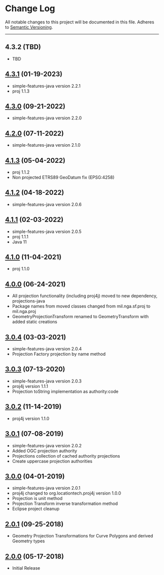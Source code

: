 # Change Log
All notable changes to this project will be documented in this file.
Adheres to [Semantic Versioning](http://semver.org/).

---

## 4.3.2 (TBD)

* TBD

## [4.3.1](https://github.com/ngageoint/simple-features-proj-java/releases/tag/4.3.1) (01-19-2023)

* simple-features-java version 2.2.1
* proj 1.1.3

## [4.3.0](https://github.com/ngageoint/simple-features-proj-java/releases/tag/4.3.0) (09-21-2022)

* simple-features-java version 2.2.0

## [4.2.0](https://github.com/ngageoint/simple-features-proj-java/releases/tag/4.2.0) (07-11-2022)

* simple-features-java version 2.1.0

## [4.1.3](https://github.com/ngageoint/simple-features-proj-java/releases/tag/4.1.3) (05-04-2022)

* proj 1.1.2
* Non projected ETRS89 GeoDatum fix (EPSG:4258)

## [4.1.2](https://github.com/ngageoint/simple-features-proj-java/releases/tag/4.1.2) (04-18-2022)

* simple-features-java version 2.0.6

## [4.1.1](https://github.com/ngageoint/simple-features-proj-java/releases/tag/4.1.1) (02-03-2022)

* simple-features-java version 2.0.5
* proj 1.1.1
* Java 11

## [4.1.0](https://github.com/ngageoint/simple-features-proj-java/releases/tag/4.1.0) (11-04-2021)

* proj 1.1.0

## [4.0.0](https://github.com/ngageoint/simple-features-proj-java/releases/tag/4.0.0) (06-24-2021)

* All projection functionality (including proj4j) moved to new dependency, projections-java
* Package names from moved classes changed from mil.nga.sf.proj to mil.nga.proj
* GeometryProjectionTransform renamed to GeometryTransform with added static creations

## [3.0.4](https://github.com/ngageoint/simple-features-proj-java/releases/tag/3.0.4) (03-03-2021)

* simple-features-java version 2.0.4
* Projection Factory projection by name method

## [3.0.3](https://github.com/ngageoint/simple-features-proj-java/releases/tag/3.0.3) (07-13-2020)

* simple-features-java version 2.0.3
* proj4j version 1.1.1
* Projection toString implementation as authority:code

## [3.0.2](https://github.com/ngageoint/simple-features-proj-java/releases/tag/3.0.2) (11-14-2019)

* proj4j version 1.1.0

## [3.0.1](https://github.com/ngageoint/simple-features-proj-java/releases/tag/3.0.1) (07-08-2019)

* simple-features-java version 2.0.2
* Added OGC projection authority
* Projections collection of cached authority projections
* Create uppercase projection authorities

## [3.0.0](https://github.com/ngageoint/simple-features-proj-java/releases/tag/3.0.0) (04-01-2019)

* simple-features-java version 2.0.1
* proj4j changed to org.locationtech.proj4j version 1.0.0
* Projection is unit method
* Projection Transform inverse transformation method
* Eclipse project cleanup

## [2.0.1](https://github.com/ngageoint/simple-features-proj-java/releases/tag/2.0.1) (09-25-2018)

* Geometry Projection Transformations for Curve Polygons and derived Geometry types

## [2.0.0](https://github.com/ngageoint/simple-features-proj-java/releases/tag/2.0.0) (05-17-2018)

* Initial Release
